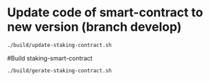 # Update code of smart-contract to new version (branch develop)
```bash
./build/update-staking-contract.sh
```

#Build staking-smart-contract
```bash
./build/gerate-staking-contract.sh
```


